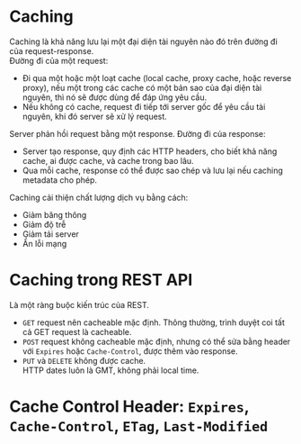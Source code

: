 # Caching  
Caching là khả năng lưu lại một đại diện tài nguyên nào đó trên đường đi của request-response.  
Đường đi của một request:  
- Đi qua một hoặc một loạt cache (local cache, proxy cache, hoặc reverse proxy), nếu một trong các cache có một bản sao của đại diện tài nguyên, thì nó sẽ được dùng để đáp ứng yêu cầu.  
- Nếu không có cache, request đi tiếp tới server gốc để yêu cầu tài nguyên, khi đó server sẽ xử lý request.    

Server phản hồi request bằng một response. Đường đi của response:  
- Server tạo response, quy định các HTTP headers, cho biết khả năng cache, ai được cache, và cache trong bao lâu.  
- Qua mỗi cache, response có thể được sao chép và lưu lại nếu caching metadata cho phép.    

Caching cải thiện chất lượng dịch vụ bằng cách:  
- Giảm băng thông  
- Giảm độ trễ  
- Giảm tải server  
- Ẩn lỗi mạng  
# Caching trong REST API  
Là một ràng buộc kiến trúc của REST.  
- `GET` request nên cacheable mặc định. Thông thường, trình duyệt coi tất cả GET request là cacheable.  
- `POST` request không cacheable mặc định, nhưng có thể sửa bằng header với `Expires` hoặc `Cache-Control`, được thêm vào response.  
- `PUT` và `DELETE` không được cache.    
HTTP dates luôn là GMT, không phải local time.  
# Cache Control Header: `Expires`, `Cache-Control`, `ETag`, `Last-Modified`  
